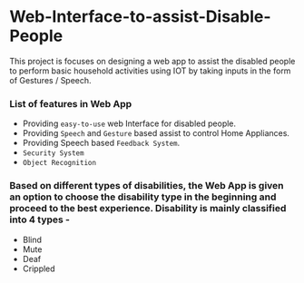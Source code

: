 # Web-Interface-to-assist-Disable-People
This project is focuses on designing a web app to assist the disabled people to perform basic household activities using IOT by 
taking inputs in the form of Gestures / Speech.

### List of features in Web App
* Providing `easy-to-use` web Interface for disabled people.
* Providing `Speech` and `Gesture` based assist to control Home Appliances.
* Providing Speech based `Feedback System`.
* `Security System`
* `Object Recognition`

### Based on different types of disabilities, the Web App is given an option to choose the disability type in the beginning and proceed to the best experience. Disability is mainly classified into 4 types -

* Blind
* Mute
* Deaf
* Crippled
